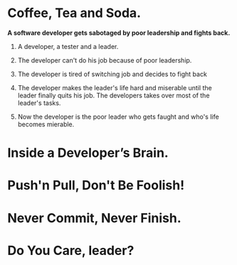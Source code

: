 # Coffee, Tea and Soda.
**A software developer gets sabotaged by poor leadership and fights back.**

1. A developer, a tester and a leader.

2. The developer can't do his job because of poor leadership.

3. The developer is tired of switching job and decides to fight back

4. The developer makes the leader's life hard and miserable until the leader finally quits his job. The developers takes over most of the leader's tasks.

5. Now the developer is the poor leader who gets faught and who's life becomes mierable.

# Inside a Developer’s Brain.

# Push'n Pull, Don't Be Foolish!

# Never Commit, Never Finish.

# Do You Care, leader?
